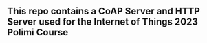 ## This repo contains a CoAP Server and HTTP Server used for the Internet of Things 2023 Polimi Course

